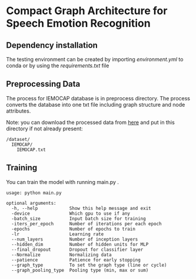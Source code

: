 # Compact Graph Architecture for Speech Emotion Recognition

## Dependency installation

The testing environment can be created by importing _environment.yml_ to conda or by using the _requirements.txt_ file


## Preprocessing Data

The process for IEMOCAP database is in preprocess directory. The process converts the database into one txt file including graph structure and node attributes.

Note: you can download the processed data from [here](https://drive.google.com/file/d/1_3H_wByS-cSLLG7vrhgfvdzCnjaXJ2ui/view?usp=sharing) and put in this directory if not already present:

```
/dataset/
  IEMOCAP/
    IEMOCAP.txt
```

## Training

You can train the model with running main.py . 


```
usage: python main.py

optional arguments:
  -h, --help            Show this help message and exit
  -device               Which gpu to use if any
  -batch_size           Input batch size for training
  -iters_per_epoch      Number of iterations per each epoch
  -epochs               Number of epochs to train
  -lr                   Learning rate
  --num_layers          Number of inception layers
  --hidden_dim          Number of hidden units for MLP
  --final_dropout       Dropout for classifier layer
  --Normalize           Normalizing data
  --patience            Patience for early stopping
  --graph_type          To set the graph type (line or cycle)
  --graph_pooling_type  Pooling type (min, max or sum)
```

<br><br><br>
